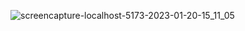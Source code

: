 ![screencapture-localhost-5173-2023-01-20-15_11_05](https://user-images.githubusercontent.com/54813762/213692187-dc82b3ec-112b-4d8d-82a0-83e80423b0e7.png)
